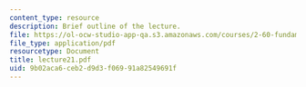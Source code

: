 ```yaml
---
content_type: resource
description: Brief outline of the lecture.
file: https://ol-ocw-studio-app-qa.s3.amazonaws.com/courses/2-60-fundamentals-of-advanced-energy-conversion-spring-2004/9b02aca6ceb2d9d3f06991a82549691f_lecture21.pdf
file_type: application/pdf
resourcetype: Document
title: lecture21.pdf
uid: 9b02aca6-ceb2-d9d3-f069-91a82549691f
---
```

